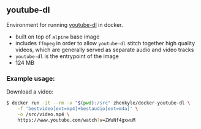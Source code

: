 ## youtube-dl

Environment for running [youtube-dl](https://github.com/rg3/youtube-dl) in docker.

* built on top of `alpine` base image
* includes `ffmpeg` in order to allow `youtube-dl` stitch together high quality videos, which are generally served as separate audio and video tracks
* `youtube-dl` is the entrypoint of the image
* 124 MB

### Example usage:

Download a video:

```bash
$ docker run -it --rm -v "$(pwd):/src" zhenkyle/docker-youtube-dl \
    -f 'bestvideo[ext=mp4]+bestaudio[ext=m4a]' \
    -o /src/video.mp4 \
    https://www.youtube.com/watch?v=ZWuNf4gxwuM
```
